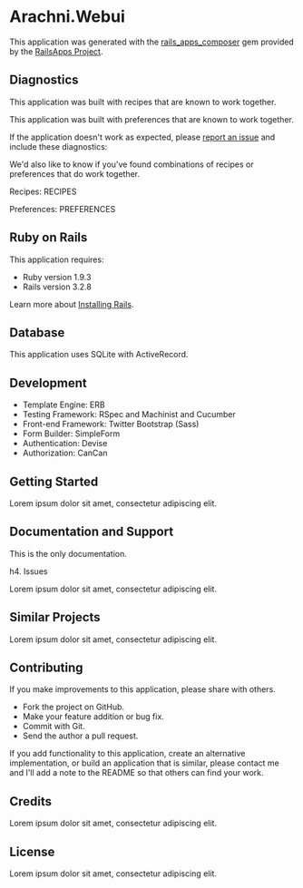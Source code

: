 # Arachni.Webui

This application was generated with the [rails_apps_composer](https://github.com/RailsApps/rails_apps_composer) gem provided by the [RailsApps Project](http://railsapps.github.com/).

## Diagnostics

This application was built with recipes that are known to work together.

This application was built with preferences that are known to work together.

If the application doesn't work as expected, please [report an issue](https://github.com/RailsApps/rails_apps_composer/issues) and include these diagnostics:

We'd also like to know if you've found combinations of recipes or preferences that do work together.

Recipes:
RECIPES

Preferences:
PREFERENCES

## Ruby on Rails

This application requires:

* Ruby version 1.9.3
* Rails version 3.2.8

Learn more about [Installing Rails](http://railsapps.github.com/installing-rails.html).

## Database

This application uses SQLite with ActiveRecord.

## Development

* Template Engine: ERB
* Testing Framework: RSpec and Machinist and Cucumber
* Front-end Framework: Twitter Bootstrap (Sass)
* Form Builder: SimpleForm
* Authentication: Devise
* Authorization: CanCan





## Getting Started

Lorem ipsum dolor sit amet, consectetur adipiscing elit.

## Documentation and Support

This is the only documentation.

h4. Issues

Lorem ipsum dolor sit amet, consectetur adipiscing elit.

## Similar Projects

Lorem ipsum dolor sit amet, consectetur adipiscing elit.

## Contributing

If you make improvements to this application, please share with others.

* Fork the project on GitHub.
* Make your feature addition or bug fix.
* Commit with Git.
* Send the author a pull request.

If you add functionality to this application, create an alternative implementation, or build an application that is similar, please contact me and I'll add a note to the README so that others can find your work.

## Credits

Lorem ipsum dolor sit amet, consectetur adipiscing elit.

## License

Lorem ipsum dolor sit amet, consectetur adipiscing elit.
